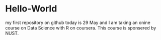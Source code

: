 # Hello-World
my first repository on github
today is 29 May and I am taking an onine course on Data Science with R on coursera. This course is sponsered by NUST.
